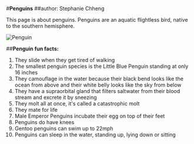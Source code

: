 #**Penguins**
##author: Stephanie Chheng

This page is about penguins. Penguins are an aquatic flightless bird, native to the southern hemisphere. 

![Penguin](https://cdn.pixabay.com/photo/2014/08/27/12/58/penguins-429128_1280.jpg?raw=true)

##**Penguin fun facts:**

1. They slide when they get tired of walking 
2. The smallest penguin species is the Little Blue Penguin standing at only 16 inches
3. They camouflage in the water because their black bend looks like the ocean from above and their white belly looks like the sky from below 
4. They have a supraorbital gland that filters saltwater from their blood stream and excrete it by sneezing
5. They molt all at once, it's called a catastrophic molt 
6. They mate for life 
7. Male Emperor Penguins incubate their egg on top of their feet
8. Penguins do have knees 
9. Gentoo penguins can swim up to 22mph
10. Penguins can sleep in the water, standing up, lying down or sitting 